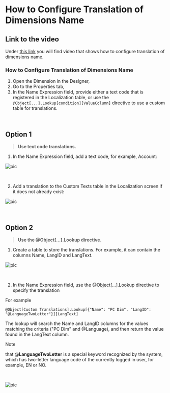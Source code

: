 

# How to Configure Translation of Dimensions Name

## Link to the video

Under [this link](https://profitbasedocs.blob.core.windows.net/videos/Dim%20Translations%20Name.mp4) you will find video that shows how to configure translation of dimensions name.

### How to Configure Translation of Dimensions Name


1. Open the Dimension in the Designer,
2. Go to the Properties tab,
3. In the Name Expression field, provide either a text code that is registered in the Localization table, or use the ``@Object[...].Lookup[condition][ValueColumn]`` directive to use a custom table for translations.

<br/>


## Option 1 

>**Use text code translations.**


1. In the Name Expression field, add a text code, for example, Account:

![pic](https://profitbasedocs.blob.core.windows.net/images/TransDoc1.png)

<br/>


2.  Add a translation to the Custom Texts table in the Localization screen if it does not already exist:

![pic](https://profitbasedocs.blob.core.windows.net/images/TransDoc2.png)

<br/>



## Option 2 

>**Use the @Object[...].Lookup directive.**


1. Create a table to store the translations. For example, it can contain the columns Name, LangID and LangText.

![pic](https://profitbasedocs.blob.core.windows.net/images/TransDoc3.png)

<br/>


2.  In the Name Expression field, use the @Object[...].Lookup directive to specify the translation

For example

``@Object[Custom Translations].Lookup[{"Name": "PC Dim", "LangID": "@LanguageTwoLetter"}][LangText]``

The lookup will search the Name and LangID columns for the values matching the criteria ("PC Dim" and @Language), and then return the value found in the LangText column.


> [!NOTE]
>  that @**LanguageTwoLetter** is a special keyword recognized by the system, which has two-letter language code of the currently logged in user, for example, EN or NO.

<br/>

![pic](https://profitbasedocs.blob.core.windows.net/images/TransDoc4.png)

<br/>